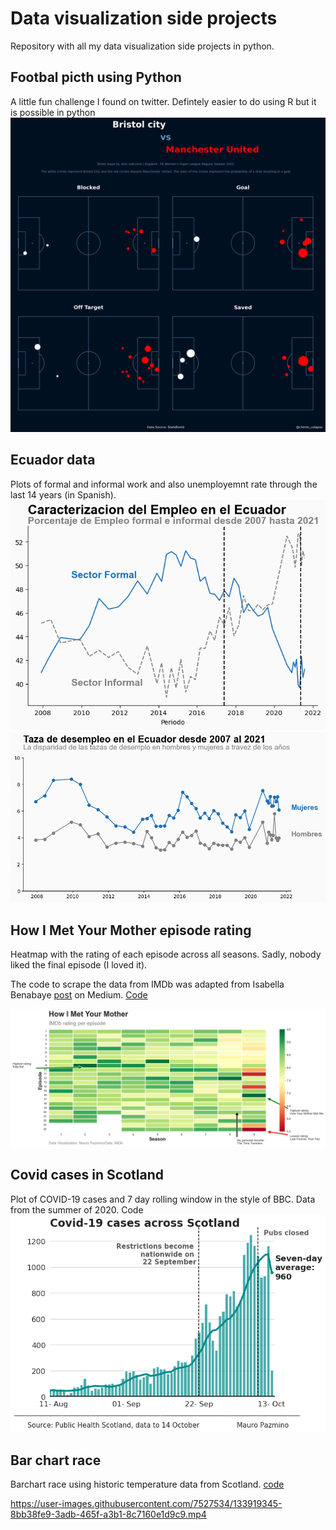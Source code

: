 # Data visualization side projects

Repository with all my data visualization side projects in python.

## Footbal picth using Python
A little fun challenge I found on twitter. Defintely easier to do using R but it is possible in python
![](Footbal/Football.png)

## Ecuador data
Plots of formal and informal work and also unemployemnt rate through the last 14 years (in Spanish).
![](Ecuador/Formal_Informal.png)
![](Ecuador/Unemployment_rate.png)


## How I Met Your Mother episode rating
Heatmap with the rating of each episode across all seasons. Sadly, nobody liked the final episode (I loved it).

The code to scrape the data from IMDb was adapted from Isabella Benabaye [post](https://towardsdatascience.com/scraping-tv-show-epsiode-imdb-ratings-using-python-beautifulsoup-7a9e09c4fbe5) on Medium. [Code](https://github.com/maurocolapso/Data_viz/tree/main/HIMYM-rating)

![](HIMYM-rating/HIMYM_rating.png)

## Covid cases in Scotland
Plot of COVID-19 cases and 7 day rolling window in the style of BBC. Data from the summer of 2020. Code
![](Covid-cases-Scotland-(BBC-style)/Covid_cases_scotlandBBC.png)


## Bar chart race
Barchart race using historic temperature data from Scotland.
[code](https://github.com/maurocolapso/Data_viz/tree/main/bar-race-max-min-temp-Glasgow)

https://user-images.githubusercontent.com/7527534/133919345-8bb38fe9-3adb-465f-a3b1-8c7160e1d9c9.mp4


